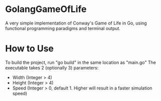 # GolangGameOfLife
A very simple implementation of Conway's Game of Life in Go, using functional programming paradigms and terminal output.

# How to Use
To build the project, run "go build" in the same location as "main.go"
The executable takes 2 (optionally 3) parameters:
 - Width (Integer > 4)
 - Height (Integer > 4)
 - Speed (Integer > 0, default 1. Higher will result in a faster simulation speed)
